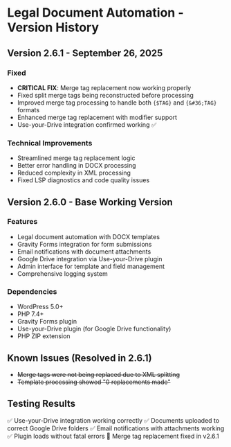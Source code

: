 # Legal Document Automation - Version History

## Version 2.6.1 - September 26, 2025
### Fixed
- **CRITICAL FIX**: Merge tag replacement now working properly
- Fixed split merge tags being reconstructed before processing
- Improved merge tag processing to handle both `{$TAG}` and `{&#36;TAG}` formats
- Enhanced merge tag replacement with modifier support
- Use-your-Drive integration confirmed working ✅

### Technical Improvements
- Streamlined merge tag replacement logic
- Better error handling in DOCX processing
- Reduced complexity in XML processing
- Fixed LSP diagnostics and code quality issues

## Version 2.6.0 - Base Working Version
### Features
- Legal document automation with DOCX templates
- Gravity Forms integration for form submissions
- Email notifications with document attachments
- Google Drive integration via Use-your-Drive plugin
- Admin interface for template and field management
- Comprehensive logging system

### Dependencies
- WordPress 5.0+
- PHP 7.4+
- Gravity Forms plugin
- Use-your-Drive plugin (for Google Drive functionality)
- PHP ZIP extension

## Known Issues (Resolved in 2.6.1)
- ~~Merge tags were not being replaced due to XML splitting~~
- ~~Template processing showed "0 replacements made"~~

## Testing Results
✅ Use-your-Drive integration working correctly
✅ Documents uploaded to correct Google Drive folders
✅ Email notifications with attachments working
✅ Plugin loads without fatal errors
🔧 Merge tag replacement fixed in v2.6.1